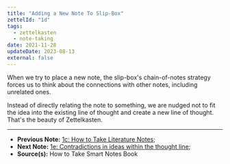 ```yaml
---
title: "Adding a New Note To Slip-Box"
zettelId: "1d"
tags:
  - zettelkasten
  - note-taking
date: 2021-11-28
updateDate: 2023-08-13
external: false
---
```


When we try to place a new note, the slip-box's chain-of-notes strategy forces us to think about the connections with other notes, including unrelated ones.

Instead of directly relating the note to something, we are nudged not to fit the idea into the existing line of thought and create a new line of thought. That's the beauty of Zettelkasten.

---

- **Previous Note:** [1c: How to Take Literature Notes](/notes/1c/);
- **Next Note:** [1e: Contradictions in ideas within the thought line](/notes/1e/);
- **Source(s):** How to Take Smart Notes Book
